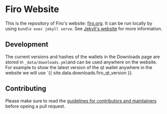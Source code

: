 # Firo Website

This is the repository of Firo's website: [firo.org](https://firo.org). It can be run locally by using `bundle exec jekyll serve`. See [Jekyll's website](https://jekyllrb.com/) for more information.

## Development

The current versions and hashes of the wallets in the Downloads page are stored in `_data/downloads.yml`and can be used anywhere on the website. For example to show the latest version of the qt wallet anywhere in the website we will use `{{ site.data.downloads.firo_qt_version }}.

## Contributing

Please make sure to read the [guidelines for contributors and maintainers](CONTRIBUTING.md) before opeing a pull request.

